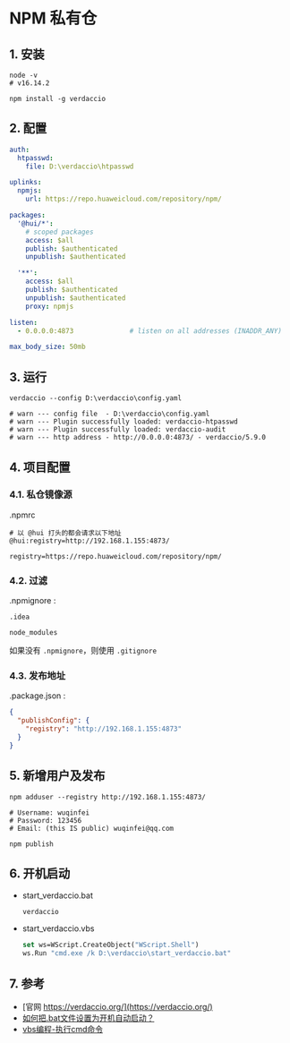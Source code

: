 # NPM 私有仓

## 1. 安装

```shell
node -v
# v16.14.2

npm install -g verdaccio
```

## 2. 配置


```yaml
auth:
  htpasswd:
    file: D:\verdaccio\htpasswd

uplinks:
  npmjs:
    url: https://repo.huaweicloud.com/repository/npm/

packages:
  '@hui/*':
    # scoped packages
    access: $all
    publish: $authenticated
    unpublish: $authenticated

  '**':
    access: $all
    publish: $authenticated
    unpublish: $authenticated
    proxy: npmjs

listen:
  - 0.0.0.0:4873              # listen on all addresses (INADDR_ANY)

max_body_size: 50mb
```

## 3. 运行

```shell
verdaccio --config D:\verdaccio\config.yaml

# warn --- config file  - D:\verdaccio\config.yaml
# warn --- Plugin successfully loaded: verdaccio-htpasswd
# warn --- Plugin successfully loaded: verdaccio-audit
# warn --- http address - http://0.0.0.0:4873/ - verdaccio/5.9.0
```

## 4. 项目配置

### 4.1. 私仓镜像源

.npmrc 

```text
# 以 @hui 打头的都会请求以下地址
@hui:registry=http://192.168.1.155:4873/

registry=https://repo.huaweicloud.com/repository/npm/
```

### 4.2. 过滤

.npmignore :

```text
.idea

node_modules
```

如果没有 `.npmignore`，则使用 `.gitignore`

### 4.3. 发布地址

.package.json :

```json
{
  "publishConfig": {
    "registry": "http://192.168.1.155:4873"
  }
}
```

## 5. 新增用户及发布

```shell
npm adduser --registry http://192.168.1.155:4873/

# Username: wuqinfei
# Password: 123456
# Email: (this IS public) wuqinfei@qq.com

npm publish
```

## 6. 开机启动

* start_verdaccio.bat

  ```shell
  verdaccio
  ```

* start_verdaccio.vbs

  ```vb
  set ws=WScript.CreateObject("WScript.Shell") 
  ws.Run "cmd.exe /k D:\verdaccio\start_verdaccio.bat"
  ```


## 7. 参考

* [官网 https://verdaccio.org/](https://verdaccio.org/)
* [如何把.bat文件设置为开机自动启动？](https://blog.csdn.net/qq_25430563/article/details/108283328)
* [vbs编程-执行cmd命令](https://blog.csdn.net/WLL1017065322/article/details/123600459)